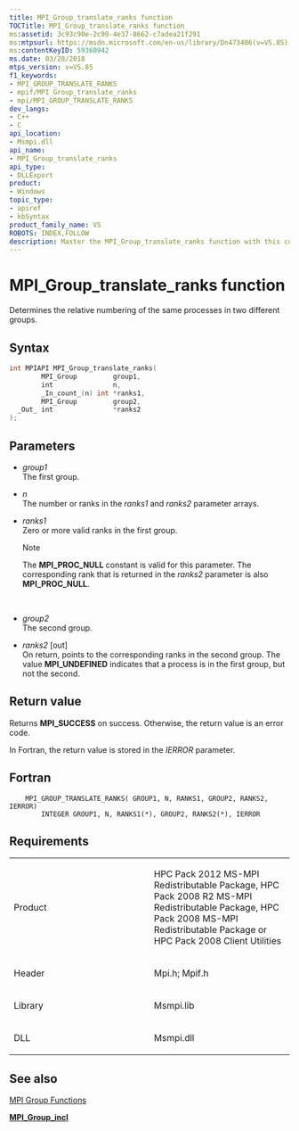 ```yaml
---
title: MPI_Group_translate_ranks function
TOCTitle: MPI_Group_translate_ranks function
ms:assetid: 3c93c90e-2c99-4e37-8662-c7adea21f291
ms:mtpsurl: https://msdn.microsoft.com/en-us/library/Dn473406(v=VS.85)
ms:contentKeyID: 59360942
ms.date: 03/28/2018
mtps_version: v=VS.85
f1_keywords:
- MPI_GROUP_TRANSLATE_RANKS
- mpif/MPI_Group_translate_ranks
- mpi/MPI_GROUP_TRANSLATE_RANKS
dev_langs:
- C++
- C
api_location:
- Msmpi.dll
api_name:
- MPI_Group_translate_ranks
api_type:
- DLLExport
product:
- Windows
topic_type:
- apiref
- kbSyntax
product_family_name: VS
ROBOTS: INDEX,FOLLOW
description: Master the MPI_Group_translate_ranks function with this comprehensive guide. Learn syntax, parameters, and return values for efficient process numbering.
---
```


# MPI\_Group\_translate\_ranks function

Determines the relative numbering of the same processes in two different groups.

## Syntax

``` c++
int MPIAPI MPI_Group_translate_ranks(
        MPI_Group         group1,
        int               n,
        _In_count_(n) int *ranks1,
        MPI_Group         group2,
  _Out_ int               *ranks2
);
```

## Parameters

  - *group1*  
    The first group.

  - *n*  
    The number or ranks in the *ranks1* and *ranks2* parameter arrays.

  - *ranks1*  
    Zero or more valid ranks in the first group.
    
    > [!NOTE]
    > The **MPI\_PROC\_NULL** constant is valid for this parameter. The corresponding rank that is returned in the *ranks2* parameter is also **MPI\_PROC\_NULL**.
    
     

  - *group2*  
    The second group.

  - *ranks2* \[out\]  
    On return, points to the corresponding ranks in the second group. The value **MPI\_UNDEFINED** indicates that a process is in the first group, but not the second.

## Return value

Returns **MPI\_SUCCESS** on success. Otherwise, the return value is an error code.

In Fortran, the return value is stored in the *IERROR* parameter.

## Fortran

``` FORTRAN
    MPI_GROUP_TRANSLATE_RANKS( GROUP1, N, RANKS1, GROUP2, RANKS2, IERROR)
        INTEGER GROUP1, N, RANKS1(*), GROUP2, RANKS2(*), IERROR
```

## Requirements

<table>
<colgroup>
<col style="width: 50%" />
<col style="width: 50%" />
</colgroup>
<tbody>
<tr class="odd">
<td><p>Product</p></td>
<td><p>HPC Pack 2012 MS-MPI Redistributable Package, HPC Pack 2008 R2 MS-MPI Redistributable Package, HPC Pack 2008 MS-MPI Redistributable Package or HPC Pack 2008 Client Utilities</p></td>
</tr>
<tr class="even">
<td><p>Header</p></td>
<td>Mpi.h;
Mpif.h</td>
</tr>
<tr class="odd">
<td><p>Library</p></td>
<td>Msmpi.lib</td>
</tr>
<tr class="even">
<td><p>DLL</p></td>
<td>Msmpi.dll</td>
</tr>
</tbody>
</table>


## See also

[MPI Group Functions](mpi-group-functions.md)

[**MPI\_Group\_incl**](mpi-group-incl-function.md)

